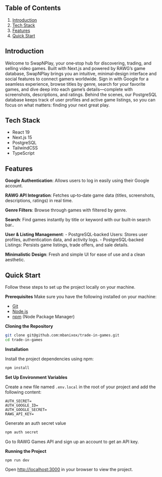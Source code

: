 ## <a name="table">Table of Contents</a>

1. [Introduction](#introduction)
2. [Tech Stack](#tech-stack)
3. [Features](#features)
4. [Quick Start](#quick-start)

## <a name="introduction">Introduction</a>

Welcome to SwapNPlay, your one‑stop hub for discovering, trading, and selling video games. Built with Next.js and powered by RAWG’s game database, SwapNPlay brings you an intuitive, minimal‑design interface and social features to connect gamers worldwide. Sign in with Google for a seamless experience, browse titles by genre, search for your favorite games, and dive deep into each game’s details—complete with screenshots, descriptions, and ratings. Behind the scenes, our PostgreSQL database keeps track of user profiles and active game listings, so you can focus on what matters: finding your next great play.

## <a name="tech-stack">Tech Stack</a>

- React 19
- Next.js 15
- PostgreSQL
- TailwindCSS
- TypeScript

## <a name="features">Features</a>

**Google Authentication**: Allows users to log in easily using their Google account.

**RAWG API Integration**: Fetches up‑to‑date game data (titles, screenshots, descriptions, ratings) in real time.

**Genre Filters**: Browse through games with filtered by genre.

**Search**: Find games instantly by title or keyword with our built‑in search bar..

**User & Listing Management**:
    - PostgreSQL‑backed Users: Stores user profiles, authentication data, and activity logs.
    - PostgreSQL‑backed Listings: Persists game listings, trade offers, and sale details.

**Minimalistic Design**: Fresh and simple UI for ease of use and a clean aesthetic.

## <a name="quick-start">Quick Start</a>

Follow these steps to set up the project locally on your machine.

**Prerequisites**
Make sure you have the following installed on your machine:

- [Git](https://git-scm.com/)
- [Node.js](https://nodejs.org/en)
- [npm](https://www.npmjs.com/) (Node Package Manager)

**Cloning the Repository**

```bash
git clone git@github.com:mbanixox/trade-in-games.git
cd trade-in-games
```

**Installation**

Install the project dependencies using npm:

```bash
npm install
```

**Set Up Environment Variables**

Create a new file named `.env.local` in the root of your project and add the following content:

```env
AUTH_SECRET= 
AUTH_GOOGLE_ID=
AUTH_GOOGLE_SECRET=
RAWG_API_KEY=
```

Generate an auth secret value

```bash
npm auth secret
```

Go to RAWG Games API and sign up an account to get an API key.

**Running the Project**

```bash
npm run dev
```

Open [http://localhost:3000](http://localhost:3000) in your browser to view the project.
